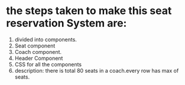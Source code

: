  # the steps taken to make this seat reservation System are:

 1. divided into components.
 2. Seat component
 3. Coach component.
 4. Header Component
 5. CSS for all the components
 6. description: there is total 80 seats in a coach.every row has max of  seats.

